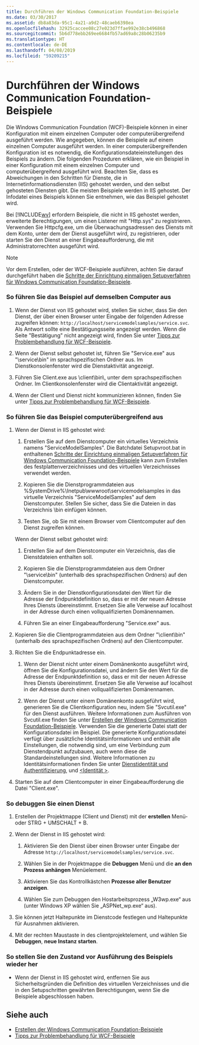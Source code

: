 ```yaml
---
title: Durchführen der Windows Communication Foundation-Beispiele
ms.date: 03/30/2017
ms.assetid: db8a83da-95c1-4a21-a9d2-48caeb6398ea
ms.openlocfilehash: 32925caccee08c27e023d7ffae992e38cb496868
ms.sourcegitcommit: 5b6d778ebb269ee6684fb57ad69a8c28b06235b9
ms.translationtype: HT
ms.contentlocale: de-DE
ms.lasthandoff: 04/08/2019
ms.locfileid: "59209215"
---
```

# <a name="running-the-windows-communication-foundation-samples"></a>Durchführen der Windows Communication Foundation-Beispiele
Die Windows Communication Foundation (WCF)-Beispiele können in einer Konfiguration mit einem einzelnen Computer oder computerübergreifend ausgeführt werden. Wie angegeben, können die Beispiele auf einem einzelnen Computer ausgeführt werden. In einer computerübergreifenden Konfiguration ist es notwendig, die Konfigurationsdateieinstellungen des Beispiels zu ändern. Die folgenden Prozeduren erklären, wie ein Beispiel in einer Konfiguration mit einem einzelnen Computer und computerübergreifend ausgeführt wird. Beachten Sie, dass es Abweichungen in den Schritten für Dienste, die in Internetinformationsdiensten (IIS) gehostet werden, und den selbst gehosteten Diensten gibt. Die meisten Beispiele werden in IIS gehostet. Der Infodatei eines Beispiels können Sie entnehmen, wie das Beispiel gehostet wird.  
  
 Bei [!INCLUDE[wv](../../../../includes/wv-md.md)] erfordern Beispiele, die nicht in IIS gehostet werden, erweiterte Berechtigungen, um einen Listener mit "Http.sys" zu registrieren. Verwenden Sie Httpcfg.exe, um die Überwachungsadressen des Diensts mit dem Konto, unter dem der Dienst ausgeführt wird, zu registrieren, oder starten Sie den Dienst an einer Eingabeaufforderung, die mit Administratorrechten ausgeführt wird.  
  
> [!NOTE]
>  Vor dem Erstellen, oder der WCF-Beispiele ausführen, achten Sie darauf durchgeführt haben die [Schritte der Einrichtung einmaligen Setupverfahren für Windows Communication Foundation-Beispiele](../../../../docs/framework/wcf/samples/one-time-setup-procedure-for-the-wcf-samples.md).  
  
### <a name="to-run-the-sample-on-the-same-machine"></a>So führen Sie das Beispiel auf demselben Computer aus  
  
1.  Wenn der Dienst von IIS gehostet wird, stellen Sie sicher, dass Sie den Dienst, der über einen Browser unter Eingabe der folgenden Adresse zugreifen können: `http://localhost/servicemodelsamples/service.svc`. Als Antwort sollte eine Bestätigungsseite angezeigt werden. Wenn die Seite "Bestätigung" nicht angezeigt wird, finden Sie unter [Tipps zur Problembehandlung für WCF-Beispiele](https://docs.microsoft.com/previous-versions/dotnet/netframework-3.5/ms751511(v=vs.90)).  
  
2.  Wenn der Dienst selbst gehostet ist, führen Sie "Service.exe" aus "\service\bin" im sprachspezifischen Ordner aus. Im Dienstkonsolenfenster wird die Dienstaktivität angezeigt.  
  
3.  Führen Sie Client.exe aus \client\bin\\, unter dem sprachspezifischen Ordner. Im Clientkonsolenfenster wird die Clientaktivität angezeigt.  
  
4.  Wenn der Client und Dienst nicht kommunizieren können, finden Sie unter [Tipps zur Problembehandlung für WCF-Beispiele](https://docs.microsoft.com/previous-versions/dotnet/netframework-3.5/ms751511(v=vs.90)).  
  
### <a name="to-run-the-sample-across-machines"></a>So führen Sie das Beispiel computerübergreifend aus  
  
1.  Wenn der Dienst in IIS gehostet wird:  
  
    1.  Erstellen Sie auf dem Dienstcomputer ein virtuelles Verzeichnis namens "ServiceModelSamples". Die Batchdatei Setupvroot.bat in enthaltenen [Schritte der Einrichtung einmaligen Setupverfahren für Windows Communication Foundation-Beispiele](../../../../docs/framework/wcf/samples/one-time-setup-procedure-for-the-wcf-samples.md) kann zum Erstellen des festplattenverzeichnisses und des virtuellen Verzeichnisses verwendet werden.  
  
    2.  Kopieren Sie die Dienstprogrammdateien aus %SystemDrive%\Inetpub\wwwroot\servicemodelsamples in das virtuelle Verzeichnis "ServiceModelSamples" auf dem Dienstcomputer. Stellen Sie sicher, dass Sie die Dateien in das Verzeichnis \bin einfügen können.  
  
    3.  Testen Sie, ob Sie mit einem Browser vom Clientcomputer auf den Dienst zugreifen können.  
  
     Wenn der Dienst selbst gehostet wird:  
  
    1.  Erstellen Sie auf dem Dienstcomputer ein Verzeichnis, das die Dienstdateien enthalten soll.  
  
    2.  Kopieren Sie die Dienstprogrammdateien aus dem Ordner "\service\bin\" (unterhalb des sprachspezifischen Ordners) auf den Dienstcomputer.  
  
    3.  Ändern Sie in der Dienstkonfigurationsdatei den Wert für die Adresse der Endpunktdefinition so, dass er mit der neuen Adresse Ihres Diensts übereinstimmt. Ersetzen Sie alle Verweise auf localhost in der Adresse durch einen vollqualifizierten Domänennamen.  
  
    4.  Führen Sie an einer Eingabeaufforderung "Service.exe" aus.  
  
2.  Kopieren Sie die Clientprogrammdateien aus dem Ordner "\client\bin\" (unterhalb des sprachspezifischen Ordners) auf den Clientcomputer.  
  
3.  Richten Sie die Endpunktadresse ein.  
  
    1.  Wenn der Dienst nicht unter einem Domänenkonto ausgeführt wird, öffnen Sie die Konfigurationsdatei, und ändern Sie den Wert für die Adresse der Endpunktdefinition so, dass er mit der neuen Adresse Ihres Diensts übereinstimmt. Ersetzen Sie alle Verweise auf localhost in der Adresse durch einen vollqualifizierten Domänennamen.  
  
    2.  Wenn der Dienst unter einem Domänenkonto ausgeführt wird, generieren Sie die Clientkonfiguration neu, indem Sie "Svcutil.exe" für den Dienst ausführen. Weitere Informationen zum Ausführen von Svcutil.exe finden Sie unter [Erstellen der Windows Communication Foundation-Beispiele](../../../../docs/framework/wcf/samples/building-the-samples.md). Verwenden Sie die generierte Datei statt der Konfigurationsdatei im Beispiel. Die generierte Konfigurationsdatei verfügt über zusätzliche Identitätsinformationen und enthält alle Einstellungen, die notwendig sind, um eine Verbindung zum Dienstendpunkt aufzubauen, auch wenn diese die Standardeinstellungen sind. Weitere Informationen zu Identitätsinformationen finden Sie unter [Dienstidentität und Authentifizierung](../../../../docs/framework/wcf/feature-details/service-identity-and-authentication.md), und [ \<Identität >](../../../../docs/framework/configure-apps/file-schema/wcf/identity.md).  
  
4.  Starten Sie auf dem Clientcomputer in einer Eingabeaufforderung die Datei "Client.exe".  
  
### <a name="to-debug-a-service"></a>So debuggen Sie einen Dienst  
  
1.  Erstellen der Projektmappe (Client und Dienst) mit der **erstellen** Menü- oder STRG + UMSCHALT + B.  
  
2.  Wenn der Dienst in IIS gehostet wird:  
  
    1.  Aktivieren Sie den Dienst über einen Browser unter Eingabe der Adresse `http://localhost/servicemodelsamples/service.svc`.  
  
    2.  Wählen Sie in der Projektmappe die **Debuggen** Menü und die **an den Prozess anhängen** Menüelement.  
  
    3.  Aktivieren Sie das Kontrollkästchen **Prozesse aller Benutzer anzeigen**.  
  
    4.  Wählen Sie zum Debuggen den Hostarbeitsprozess „W3wp.exe“ aus (unter Windows XP wählen Sie „ASPNet_wp.exe“ aus).  
  
3.  Sie können jetzt Haltepunkte im Dienstcode festlegen und Haltepunkte für Ausnahmen aktivieren.  
  
4.  Mit der rechten Maustaste in des clientprojektelement, und wählen Sie **Debuggen**, **neue Instanz starten**.  
  
### <a name="to-clean-up-after-the-sample"></a>So stellen Sie den Zustand vor Ausführung des Beispiels wieder her  
  
-   Wenn der Dienst in IIS gehostet wird, entfernen Sie aus Sicherheitsgründen die Definition des virtuellen Verzeichnisses und die in den Setupschritten gewährten Berechtigungen, wenn Sie die Beispiele abgeschlossen haben.  
  
## <a name="see-also"></a>Siehe auch

- [Erstellen der Windows Communication Foundation-Beispiele](../../../../docs/framework/wcf/samples/building-the-samples.md)
- [Tipps zur Problembehandlung für WCF-Beispiele](https://docs.microsoft.com/previous-versions/dotnet/netframework-3.5/ms751511(v=vs.90))
